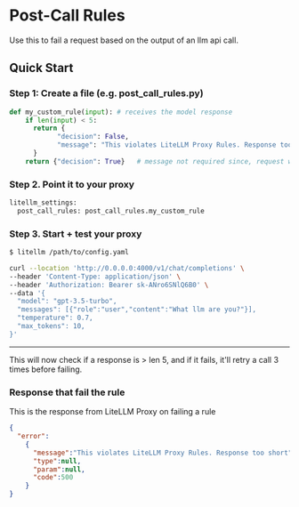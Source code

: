 # Post-Call Rules 

Use this to fail a request based on the output of an llm api call.

## Quick Start

### Step 1: Create a file (e.g. post_call_rules.py)

```python
def my_custom_rule(input): # receives the model response 
    if len(input) < 5: 
      return {
            "decision": False,
            "message": "This violates LiteLLM Proxy Rules. Response too short"
      }
    return {"decision": True}   # message not required since, request will pass
```

### Step 2. Point it to your proxy

```python
litellm_settings:
  post_call_rules: post_call_rules.my_custom_rule
```

### Step 3. Start + test your proxy

```bash
$ litellm /path/to/config.yaml
```

```bash
curl --location 'http://0.0.0.0:4000/v1/chat/completions' \
--header 'Content-Type: application/json' \
--header 'Authorization: Bearer sk-ANro6SNlQ6B0' \
--data '{
  "model": "gpt-3.5-turbo",
  "messages": [{"role":"user","content":"What llm are you?"}],
  "temperature": 0.7,
  "max_tokens": 10,
}'
```
---

This will now check if a response is > len 5, and if it fails, it'll retry a call 3 times before failing.

### Response that fail the rule

This is the response from LiteLLM Proxy on failing a rule

```json
{
  "error":
    {
      "message":"This violates LiteLLM Proxy Rules. Response too short",
      "type":null,
      "param":null,
      "code":500
    }
}   
```